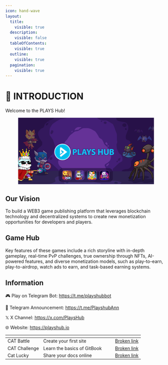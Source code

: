 ```yaml
---
icon: hand-wave
layout:
  title:
    visible: true
  description:
    visible: false
  tableOfContents:
    visible: true
  outline:
    visible: true
  pagination:
    visible: true
---
```


# 📢 INTRODUCTION

Welcome to the PLAYS Hub!

<figure><img src=".gitbook/assets/b2.png" alt=""><figcaption></figcaption></figure>

## Our Vision

To build a WEB3 game publishing platform that leverages blockchain technology and decentralized systems to create new monetization opportunities for developers and players.

## Game Hub

Key features of these games include a rich storyline with in-depth gameplay, real-time PvP challenges, true ownership through NFTs, AI-powered features, and diverse monetization models, such as play-to-earn, play-to-airdrop, watch ads to earn, and task-based earning systems.

## Information

🎮 Play on Telegram Bot: https://t.me/playshubbot

📢 Telegram Announcement: https://t.me/PlayshubAnn

&#x20;𝕏   X Channel: https://x.com/PlaysHub

🌐  Website: https://playshub.io



<table data-view="cards"><thead><tr><th></th><th></th><th data-hidden data-card-cover data-type="files"></th><th data-hidden></th><th data-hidden data-card-target data-type="content-ref"></th></tr></thead><tbody><tr><td>CAT Battle</td><td>Create your first site</td><td></td><td></td><td><a href="broken-reference">Broken link</a></td></tr><tr><td>CAT Challenge</td><td>Learn the basics of GitBook</td><td></td><td></td><td><a href="broken-reference">Broken link</a></td></tr><tr><td>Cat Lucky</td><td>Share your docs online</td><td></td><td></td><td><a href="broken-reference">Broken link</a></td></tr></tbody></table>
